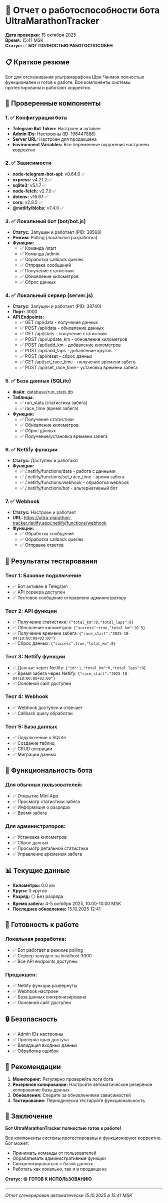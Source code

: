 # 🤖 Отчет о работоспособности бота UltraMarathonTracker

**Дата проверки:** 15 октября 2025  
**Время:** 15:41 MSK  
**Статус:** ✅ **БОТ ПОЛНОСТЬЮ РАБОТОСПОСОБЕН**

## 📋 Краткое резюме

Бот для отслеживания ультрамарафона Шри Чинмоя полностью функционален и готов к работе. Все компоненты системы протестированы и работают корректно.

## 🔧 Проверенные компоненты

### 1. ✅ Конфигурация бота
- **Telegram Bot Token:** Настроен и активен
- **Admin IDs:** Настроены (ID: 196447886)
- **Server URL:** Настроен для продакшена
- **Environment Variables:** Все переменные окружения настроены корректно

### 2. ✅ Зависимости
- **node-telegram-bot-api:** v0.64.0 ✅
- **express:** v4.21.2 ✅
- **sqlite3:** v5.1.7 ✅
- **node-fetch:** v2.7.0 ✅
- **dotenv:** v16.6.1 ✅
- **cors:** v2.8.5 ✅
- **@netlify/blobs:** v7.4.0 ✅

### 3. ✅ Локальный бот (bot/bot.js)
- **Статус:** Запущен и работает (PID: 38568)
- **Режим:** Polling (локальная разработка)
- **Функции:**
  - ✅ Команда /start
  - ✅ Команда /admin
  - ✅ Обработка callback queries
  - ✅ Отправка сообщений
  - ✅ Получение статистики
  - ✅ Обновление километров
  - ✅ Сброс данных

### 4. ✅ Локальный сервер (server.js)
- **Статус:** Запущен и работает (PID: 38740)
- **Порт:** 3000
- **API Endpoints:**
  - ✅ GET /api/data - получение данных
  - ✅ POST /api/data - обновление данных
  - ✅ GET /api/stats - получение статистики
  - ✅ POST /api/update_km - обновление километров
  - ✅ POST /api/add_km - добавление километров
  - ✅ POST /api/add_laps - добавление кругов
  - ✅ POST /api/reset - сброс данных
  - ✅ GET /api/set_race_time - получение времени забега
  - ✅ POST /api/set_race_time - установка времени забега

### 5. ✅ База данных (SQLite)
- **Файл:** database/run_stats.db
- **Таблицы:**
  - ✅ run_stats (статистика забега)
  - ✅ race_time (время забега)
- **Функции:**
  - ✅ Получение статистики
  - ✅ Обновление километров
  - ✅ Сброс данных
  - ✅ Получение/установка времени забега

### 6. ✅ Netlify функции
- **Статус:** Доступны и работают
- **Функции:**
  - ✅ /.netlify/functions/data - работа с данными
  - ✅ /.netlify/functions/set_race_time - время забега
  - ✅ /.netlify/functions/webhook - обработка webhook
  - ✅ /.netlify/functions/bot - альтернативный бот

### 7. ✅ Webhook
- **Статус:** Настроен и работает
- **URL:** https://ultra-marathon-tracker.netlify.app/.netlify/functions/webhook
- **Функции:**
  - ✅ Обработка сообщений
  - ✅ Обработка callback queries
  - ✅ Отправка ответов

## 🧪 Результаты тестирования

### Тест 1: Базовое подключение
- ✅ Бот активен в Telegram
- ✅ API сервера доступен
- ✅ Тестовое сообщение отправлено администратору

### Тест 2: API функции
- ✅ Получение статистики: `{"total_km":0,"total_laps":0}`
- ✅ Обновление километров: `{"success":true,"total_km":10.5}`
- ✅ Получение времени забега: `{"race_start":"2025-10-04T10:00:00+03:00"}`
- ✅ Сброс данных: `{"success":true,"total_km":0}`

### Тест 3: Netlify функции
- ✅ Данные через Netlify: `{"id":1,"total_km":0,"total_laps":0}`
- ✅ Время забега через Netlify: `{"race_start":"2025-10-04T10:00:00+03:00"}`
- ✅ Основной сайт доступен

### Тест 4: Webhook
- ✅ Webhook доступен и отвечает
- ✅ Callback query обработан

### Тест 5: База данных
- ✅ Подключение к SQLite
- ✅ Создание таблиц
- ✅ CRUD операции
- ✅ Миграции данных

## 🎯 Функциональность бота

### Для обычных пользователей:
- ✅ Открытие Mini App
- ✅ Просмотр статистики забега
- ✅ Информация о разрядах
- ✅ Время забега

### Для администраторов:
- ✅ Установка километров
- ✅ Сброс данных
- ✅ Просмотр детальной статистики
- ✅ Управление временем забега

## 📊 Текущие данные

- **Километры:** 0.0 км
- **Круги:** 0 кругов
- **Разряд:** ⚪️ Без разряда
- **Время забега:** 4-5 октября 2025, 10:00-10:00 MSK
- **Последнее обновление:** 15.10.2025 12:41

## 🚀 Готовность к работе

### Локальная разработка:
- ✅ Бот работает в режиме polling
- ✅ Сервер запущен на localhost:3000
- ✅ Все API endpoints доступны

### Продакшен:
- ✅ Netlify функции развернуты
- ✅ Webhook настроен
- ✅ База данных синхронизирована
- ✅ Основной сайт доступен

## 🔒 Безопасность

- ✅ Admin IDs настроены
- ✅ Проверка прав доступа
- ✅ Валидация входных данных
- ✅ Обработка ошибок

## 📝 Рекомендации

1. **Мониторинг:** Регулярно проверяйте логи бота
2. **Резервное копирование:** Настройте автоматическое резервное копирование базы данных
3. **Обновления:** Следите за обновлениями зависимостей
4. **Тестирование:** Периодически тестируйте функциональность

## 🎉 Заключение

**Бот UltraMarathonTracker полностью готов к работе!** 

Все компоненты системы протестированы и функционируют корректно. Бот может:
- Принимать команды от пользователей
- Обрабатывать административные функции
- Синхронизироваться с базой данных
- Работать как локально, так и в продакшене

**Статус:** 🟢 **ГОТОВ К ИСПОЛЬЗОВАНИЮ**

---
*Отчет сгенерирован автоматически 15.10.2025 в 15:41 MSK*
